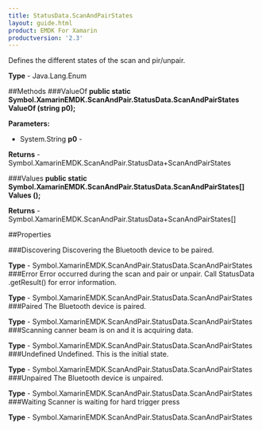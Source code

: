 ```yaml
---
title: StatusData.ScanAndPairStates
layout: guide.html 
product: EMDK For Xamarin 
productversion: '2.3' 
---
```

Defines the different states of the scan and pir/unpair.

**Type** - Java.Lang.Enum

##Methods
###ValueOf
**public static Symbol.XamarinEMDK.ScanAndPair.StatusData.ScanAndPairStates ValueOf (string p0);**


        

**Parameters:** 

* System.String **p0** - 
        

**Returns** - Symbol.XamarinEMDK.ScanAndPair.StatusData+ScanAndPairStates

###Values
**public static Symbol.XamarinEMDK.ScanAndPair.StatusData.ScanAndPairStates[] Values ();**


        


**Returns** - Symbol.XamarinEMDK.ScanAndPair.StatusData+ScanAndPairStates[]

##Properties

###Discovering
Discovering the Bluetooth device to be paired.

**Type** - Symbol.XamarinEMDK.ScanAndPair.StatusData.ScanAndPairStates
###Error
Error occurred during the scan and pair or unpair. Call StatusData .getResult() for error information.

**Type** - Symbol.XamarinEMDK.ScanAndPair.StatusData.ScanAndPairStates
###Paired
The Bluetooth device is paired.

**Type** - Symbol.XamarinEMDK.ScanAndPair.StatusData.ScanAndPairStates
###Scanning
canner beam is on and it is acquiring data.

**Type** - Symbol.XamarinEMDK.ScanAndPair.StatusData.ScanAndPairStates
###Undefined
Undefined. This is the initial state.

**Type** - Symbol.XamarinEMDK.ScanAndPair.StatusData.ScanAndPairStates
###Unpaired
The Bluetooth device is unpaired.

**Type** - Symbol.XamarinEMDK.ScanAndPair.StatusData.ScanAndPairStates
###Waiting
Scanner is waiting for hard trigger press

**Type** - Symbol.XamarinEMDK.ScanAndPair.StatusData.ScanAndPairStates


